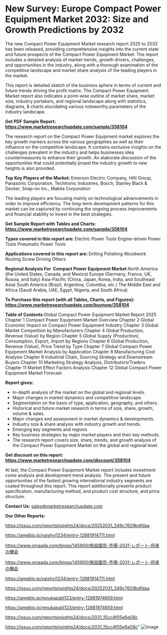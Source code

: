 # New Survey: Europe Compact Power Equipment Market 2032: Size and Growth Predictions by 2032

The new Compact Power Equipment Market research report 2025 to 2032 has been released, providing comprehensive insights into the current state and future prospects of the Compact Power Equipment Market. The report includes a detailed analysis of market trends, growth drivers, challenges, and opportunities in the industry, along with a thorough examination of the competitive landscape and market share analysis of the leading players in the market.

This report is detailed sketch of the business sphere in terms of current and future trends driving the profit matrix. The Compact Power Equipment Market report also indicates a point-wise outline of market share, market size, industry partakers, and regional landscape along with statistics, diagrams, &amp; charts elucidating various noteworthy parameters of the industry landscape.

<strong><b>Get PDF Sample Report: <a href=https://www.marketresearchupdate.com/sample/358104>https://www.marketresearchupdate.com/sample/358104</a></b></strong>

The research report on the Compact Power Equipment market explores the key growth markers across the various geographies as well as their influence on the competitive landscape. It contains exclusive insights on the challenges prevalent in the industry and helps businesses idea countermeasures to enhance their growth. An elaborate discussion of the opportunities that could potentially propel the industry growth to new heights is also provided.

<strong><b>Top Key Players of the Market:
</b></strong>Emerson Electric Company, Hilti Group, Panasonic Corporation, Techtronic Industries, Bosch, Stanley Black & Decker, Snap-on Inc., Makita Corporation<strong><b>
</b></strong>

The leading players are focusing mainly on technological advancements in order to improve efficiency. The long-term development patterns for this market can be captured by continuing the ongoing process improvements and financial stability to invest in the best strategies.

<strong><b>Get Sample Report with Tables and Charts: <a href=https://www.marketresearchupdate.com/sample/358104>https://www.marketresearchupdate.com/sample/358104</a></b></strong>

<strong><b>Types covered in this report are:
</b></strong>Electric Power Tools
Engine-driven Power Tools
Pneumatic Power Tools<strong><b>
</b></strong>

<strong><b>Applications covered in this report are:
</b></strong>Drilling
Polishing
Woodwork Routing
Screw Driving
Others<strong><b>
</b></strong>

<strong><b>Regional Analysis For  Compact Power Equipment Market</b></strong><strong><b>
</b></strong>North America (the United States, Canada, and Mexico)
Europe (Germany, France, UK, Russia, and Italy)
Asia-Pacific (China, Japan, Korea, India, and Southeast Asia)
South America (Brazil, Argentina, Colombia, etc.)
The Middle East and Africa (Saudi Arabia, UAE, Egypt, Nigeria, and South Africa)

<strong><b>To Purchase this report (with all Tables, Charts, and Figures): <a href=https://www.marketresearchupdate.com/buynow/358104>https://www.marketresearchupdate.com/buynow/358104</a></b></strong>

<strong><b>Table of Contents</b></strong><strong><b>
</b></strong>Global Compact Power Equipment Market Report 2025
Chapter 1 Compact Power Equipment Market Overview
Chapter 2 Global Economic Impact on Compact Power Equipment Industry
Chapter 3 Global Market Competition by Manufacturers
Chapter 4 Global Production, Revenue (Value) by Region
Chapter 5 Global Supply (Production), Consumption, Export, Import by Regions
Chapter 6 Global Production, Revenue (Value), Price Trend by Type
Chapter 7 Global Compact Power Equipment Market Analysis by Application
Chapter 8 Manufacturing Cost Analysis
Chapter 9 Industrial Chain, Sourcing Strategy and Downstream Buyers
Chapter 10 Marketing Strategy Analysis, Distributors/Traders
Chapter 11 Market Effect Factors Analysis
Chapter 12 Global Compact Power Equipment Market Forecast

<strong><b>Report gives:</b></strong>

- In-depth analysis of the market on the global and regional levels.
- Major changes in market dynamics and competitive landscape.
- Segmentation on the basis of type, application, geography, and others.
- Historical and future market research in terms of size, share, growth, volume &amp; sales.
- Major changes and assessment in market dynamics &amp; developments.
- Industry size &amp; share analysis with industry growth and trends.
- Emerging key segments and regions
- Key business strategies by major market players and their key methods.
- The research report covers size, share, trends, and growth analysis of the Compact Power Equipment Market on the global and regional level.

<strong><b>Get discount on this report: <a href=https://www.marketresearchupdate.com/discount/358104>https://www.marketresearchupdate.com/discount/358104</a></b></strong>

At last, the Compact Power Equipment Market report includes investment come analysis and development trend analysis. The present and future opportunities of the fastest growing international industry segments are coated throughout this report. This report additionally presents product specification, manufacturing method, and product cost structure, and price structure.

<strong><b>Contact Us:
</b></strong>sales@marketresearchupdate.com

<strong>Our Other Reports:</strong>

<a href=https://issuu.com/reportsinsights24/docs/20252031_349c7629bdfdaa>https://issuu.com/reportsinsights24/docs/20252031_349c7629bdfdaa</a>

<a href=https://ameblo.jp/vaishvi1234/entry-12881914711.html>https://ameblo.jp/vaishvi1234/entry-12881914711.html</a>

<a href=https://www.omaada.com/blogs/145900/施設園芸-市場-2031-レポート-将来の機会>https://www.omaada.com/blogs/145900/施設園芸-市場-2031-レポート-将来の機会</a>

<a href=https://www.omaada.com/blogs/145900/施設園芸-市場-2031-レポート-将来の機会>https://www.omaada.com/blogs/145900/施設園芸-市場-2031-レポート-将来の機会</a>

<a href=https://ameblo.jp/vaishvi1234/entry-12881914711.html>https://ameblo.jp/vaishvi1234/entry-12881914711.html</a>

<a href=https://issuu.com/reportsinsights24/docs/20252031_349c7629bdfdaa>https://issuu.com/reportsinsights24/docs/20252031_349c7629bdfdaa</a>

<a href=https://ameblo.jp/renukapatil123/entry-12881974659.html>https://ameblo.jp/renukapatil123/entry-12881974659.html</a>

<a href=https://ameblo.jp/renukapatil123/entry-12881974659.html>https://ameblo.jp/renukapatil123/entry-12881974659.html</a>

<a href=https://issuu.com/reportsinsights24/docs/2031_15cc4f05e6e08c>https://issuu.com/reportsinsights24/docs/2031_15cc4f05e6e08c</a>

<a href=https://issuu.com/reportsinsights24/docs/2031_15cc4f05e6e08c>https://issuu.com/reportsinsights24/docs/2031_15cc4f05e6e08c</a>"
![image](https://github.com/user-attachments/assets/faed1583-5cf2-43ed-a49e-09fb98671cb7)
